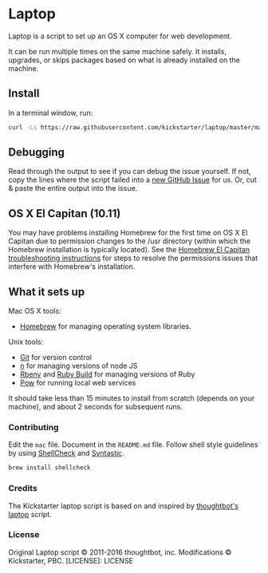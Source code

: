 # Laptop

Laptop is a script to set up an OS X computer for web development.

It can be run multiple times on the same machine safely.
It installs, upgrades, or skips packages
based on what is already installed on the machine.

## Install

In a terminal window, run: 

```sh
curl -Ls https://raw.githubusercontent.com/kickstarter/laptop/master/mac | sh
```

## Debugging

Read through the output to see if you can debug the issue yourself.
If not, copy the lines where the script failed into a
[new GitHub Issue](https://github.com/thoughtbot/laptop/issues/new) for us.
Or, cut & paste the entire output into the issue.

## OS X El Capitan (10.11)

You may have problems installing Homebrew for the first time on OS X El
Capitan due to permission changes to the /usr directory (within which the Homebrew
installation is typically located). See the [Homebrew El Capitan troubleshooting instructions](https://github.com/Homebrew/homebrew/blob/master/share/doc/homebrew/El_Capitan_and_Homebrew.md)
for steps to resolve the permissions issues that interfere with Homebrew's
installation.

## What it sets up

Mac OS X tools:

* [Homebrew] for managing operating system libraries.

[Homebrew]: http://brew.sh/

Unix tools:

* [Git] for version control
* [n] for managing versions of node JS
* [Rbenv] and [Ruby Build] for managing versions of Ruby
* [Pow] for running local web services


[Git]: https://git-scm.com
[n]: https://www.npmjs.com/package/n
[Rbenv]: https://github.com/sstephenson/rbenv
[Ruby Build]: https://github.com/sstephenson/ruby-build
[Pow]: http://pow.cx

It should take less than 15 minutes to install from scratch  (depends on your machine), and about 2 seconds for subsequent runs.

### Contributing

Edit the `mac` file.
Document in the `README.md` file.
Follow shell style guidelines by using [ShellCheck] and [Syntastic].

```sh
brew install shellcheck
```

[ShellCheck]: http://www.shellcheck.net/about.html
[Syntastic]: https://github.com/scrooloose/syntastic

### Credits

The Kickstarter laptop script is based on and inspired by
[thoughtbot's laptop](https://github.com/thoughtbot/laptop) script.

### License

Original Laptop script © 2011-2016 thoughtbot, inc.
Modifications © Kickstarter, PBC.
[LICENSE]: LICENSE
